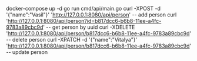 docker-compose up -d
go run cmd/api/main.go
curl -XPOST -d '{"name":"Vasil"}' 'http://127.0.0.1:8080/api/person' -- add person
curl  'http://127.0.0.1:8080/api/person?id=b817dcc6-b6b8-11ee-a4fc-9783a89cbc9d' -- get person by uuid
curl -XDELETE 'http://127.0.0.1:8080/api/person/b817dcc6-b6b8-11ee-a4fc-9783a89cbc9d' -- delete person
curl -XPATCH  -d '{"name":"Vitalya"}' 'http://127.0.0.1:8080/api/person/b817dcc6-b6b8-11ee-a4fc-9783a89cbc9d' -- update person
